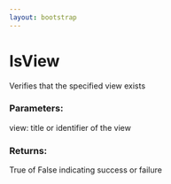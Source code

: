 ```yaml
---
layout: bootstrap
---
```


# IsView

Verifies that the specified view exists
          

### Parameters:

view: title or identifier of the view
        

### Returns:


True of False indicating success or failure
        


